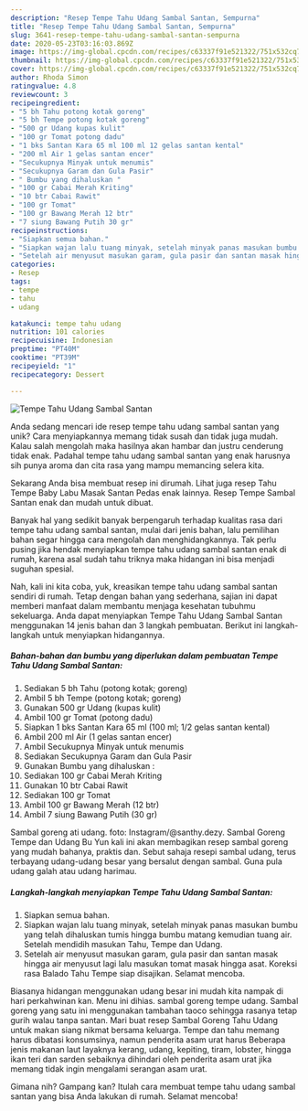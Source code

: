 ```yaml
---
description: "Resep Tempe Tahu Udang Sambal Santan, Sempurna"
title: "Resep Tempe Tahu Udang Sambal Santan, Sempurna"
slug: 3641-resep-tempe-tahu-udang-sambal-santan-sempurna
date: 2020-05-23T03:16:03.869Z
image: https://img-global.cpcdn.com/recipes/c63337f91e521322/751x532cq70/tempe-tahu-udang-sambal-santan-foto-resep-utama.jpg
thumbnail: https://img-global.cpcdn.com/recipes/c63337f91e521322/751x532cq70/tempe-tahu-udang-sambal-santan-foto-resep-utama.jpg
cover: https://img-global.cpcdn.com/recipes/c63337f91e521322/751x532cq70/tempe-tahu-udang-sambal-santan-foto-resep-utama.jpg
author: Rhoda Simon
ratingvalue: 4.8
reviewcount: 3
recipeingredient:
- "5 bh Tahu potong kotak goreng"
- "5 bh Tempe potong kotak goreng"
- "500 gr Udang kupas kulit"
- "100 gr Tomat potong dadu"
- "1 bks Santan Kara 65 ml 100 ml 12 gelas santan kental"
- "200 ml Air 1 gelas santan encer"
- "Secukupnya Minyak untuk menumis"
- "Secukupnya Garam dan Gula Pasir"
- " Bumbu yang dihaluskan "
- "100 gr Cabai Merah Kriting"
- "10 btr Cabai Rawit"
- "100 gr Tomat"
- "100 gr Bawang Merah 12 btr"
- "7 siung Bawang Putih 30 gr"
recipeinstructions:
- "Siapkan semua bahan."
- "Siapkan wajan lalu tuang minyak, setelah minyak panas masukan bumbu yang telah dihaluskan tumis hingga bumbu matang kemudian tuang air. Setelah mendidih masukan Tahu, Tempe dan Udang."
- "Setelah air menyusut masukan garam, gula pasir dan santan masak hingga air menyusut lagi lalu masukan tomat masak hingga asat. Koreksi rasa Balado Tahu Tempe siap disajikan. Selamat mencoba."
categories:
- Resep
tags:
- tempe
- tahu
- udang

katakunci: tempe tahu udang 
nutrition: 101 calories
recipecuisine: Indonesian
preptime: "PT40M"
cooktime: "PT39M"
recipeyield: "1"
recipecategory: Dessert

---
```



![Tempe Tahu Udang Sambal Santan](https://img-global.cpcdn.com/recipes/c63337f91e521322/751x532cq70/tempe-tahu-udang-sambal-santan-foto-resep-utama.jpg)

Anda sedang mencari ide resep tempe tahu udang sambal santan yang unik? Cara menyiapkannya memang tidak susah dan tidak juga mudah. Kalau salah mengolah maka hasilnya akan hambar dan justru cenderung tidak enak. Padahal tempe tahu udang sambal santan yang enak harusnya sih punya aroma dan cita rasa yang mampu memancing selera kita.

Sekarang Anda bisa membuat resep ini dirumah. Lihat juga resep Tahu Tempe Baby Labu Masak Santan Pedas enak lainnya. Resep Tempe Sambal Santan enak dan mudah untuk dibuat.

Banyak hal yang sedikit banyak berpengaruh terhadap kualitas rasa dari tempe tahu udang sambal santan, mulai dari jenis bahan, lalu pemilihan bahan segar hingga cara mengolah dan menghidangkannya. Tak perlu pusing jika hendak menyiapkan tempe tahu udang sambal santan enak di rumah, karena asal sudah tahu triknya maka hidangan ini bisa menjadi suguhan spesial.


Nah, kali ini kita coba, yuk, kreasikan tempe tahu udang sambal santan sendiri di rumah. Tetap dengan bahan yang sederhana, sajian ini dapat memberi manfaat dalam membantu menjaga kesehatan tubuhmu sekeluarga. Anda dapat menyiapkan Tempe Tahu Udang Sambal Santan menggunakan 14 jenis bahan dan 3 langkah pembuatan. Berikut ini langkah-langkah untuk menyiapkan hidangannya.

<!--inarticleads1-->

##### Bahan-bahan dan bumbu yang diperlukan dalam pembuatan Tempe Tahu Udang Sambal Santan:

1. Sediakan 5 bh Tahu (potong kotak; goreng)
1. Ambil 5 bh Tempe (potong kotak; goreng)
1. Gunakan 500 gr Udang (kupas kulit)
1. Ambil 100 gr Tomat (potong dadu)
1. Siapkan 1 bks Santan Kara 65 ml (100 ml; 1/2 gelas santan kental)
1. Ambil 200 ml Air (1 gelas santan encer)
1. Ambil Secukupnya Minyak untuk menumis
1. Sediakan Secukupnya Garam dan Gula Pasir
1. Gunakan  Bumbu yang dihaluskan :
1. Sediakan 100 gr Cabai Merah Kriting
1. Gunakan 10 btr Cabai Rawit
1. Sediakan 100 gr Tomat
1. Ambil 100 gr Bawang Merah (12 btr)
1. Ambil 7 siung Bawang Putih (30 gr)


Sambal goreng ati udang. foto: Instagram/@santhy.dezy. Sambal Goreng Tempe dan Udang Bu Yun kali ini akan membagikan resep sambal goreng yang mudah bahanya, praktis dan. Sebut sahaja resepi sambal udang, terus terbayang udang-udang besar yang bersalut dengan sambal. Guna pula udang galah atau udang harimau. 

<!--inarticleads2-->

##### Langkah-langkah menyiapkan Tempe Tahu Udang Sambal Santan:

1. Siapkan semua bahan.
1. Siapkan wajan lalu tuang minyak, setelah minyak panas masukan bumbu yang telah dihaluskan tumis hingga bumbu matang kemudian tuang air. Setelah mendidih masukan Tahu, Tempe dan Udang.
1. Setelah air menyusut masukan garam, gula pasir dan santan masak hingga air menyusut lagi lalu masukan tomat masak hingga asat. Koreksi rasa Balado Tahu Tempe siap disajikan. Selamat mencoba.


Biasanya hidangan menggunakan udang besar ini mudah kita nampak di hari perkahwinan kan. Menu ini dihias. sambal goreng tempe udang. Sambal goreng yang satu ini menggunakan tambahan taoco sehingga rasanya tetap gurih walau tanpa santan. Mari buat resep Sambal Goreng Tahu Udang untuk makan siang nikmat bersama keluarga. Tempe dan tahu memang harus dibatasi konsumsinya, namun penderita asam urat harus Beberapa jenis makanan laut layaknya kerang, udang, kepiting, tiram, lobster, hingga ikan teri dan sarden sebaiknya dihindari oleh penderita asam urat jika memang tidak ingin mengalami serangan asam urat. 

Gimana nih? Gampang kan? Itulah cara membuat tempe tahu udang sambal santan yang bisa Anda lakukan di rumah. Selamat mencoba!
